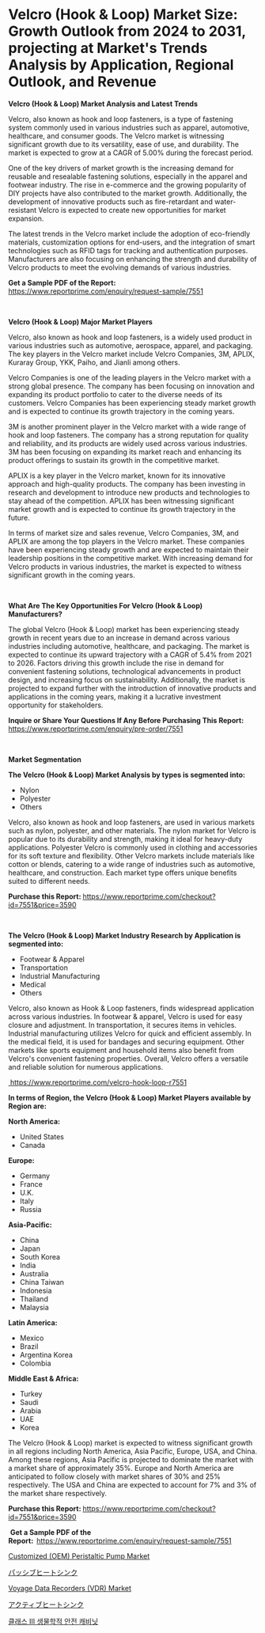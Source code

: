 <p><h1>Velcro (Hook & Loop) Market Size: Growth Outlook from 2024 to 2031, projecting at Market's Trends Analysis by Application, Regional Outlook, and Revenue</h1></p><p><strong>Velcro (Hook & Loop) Market Analysis and Latest Trends</strong></p>
<p><p>Velcro, also known as hook and loop fasteners, is a type of fastening system commonly used in various industries such as apparel, automotive, healthcare, and consumer goods. The Velcro market is witnessing significant growth due to its versatility, ease of use, and durability. The market is expected to grow at a CAGR of 5.00% during the forecast period.</p><p>One of the key drivers of market growth is the increasing demand for reusable and resealable fastening solutions, especially in the apparel and footwear industry. The rise in e-commerce and the growing popularity of DIY projects have also contributed to the market growth. Additionally, the development of innovative products such as fire-retardant and water-resistant Velcro is expected to create new opportunities for market expansion.</p><p>The latest trends in the Velcro market include the adoption of eco-friendly materials, customization options for end-users, and the integration of smart technologies such as RFID tags for tracking and authentication purposes. Manufacturers are also focusing on enhancing the strength and durability of Velcro products to meet the evolving demands of various industries.</p></p>
<p><strong>Get a Sample PDF of the Report:&nbsp;</strong> <a href="https://www.reportprime.com/enquiry/request-sample/7551">https://www.reportprime.com/enquiry/request-sample/7551</a></p>
<p>&nbsp;</p>
<p><strong>Velcro (Hook & Loop) Major Market Players</strong></p>
<p><p>Velcro, also known as hook and loop fasteners, is a widely used product in various industries such as automotive, aerospace, apparel, and packaging. The key players in the Velcro market include Velcro Companies, 3M, APLIX, Kuraray Group, YKK, Paiho, and Jianli among others.</p><p>Velcro Companies is one of the leading players in the Velcro market with a strong global presence. The company has been focusing on innovation and expanding its product portfolio to cater to the diverse needs of its customers. Velcro Companies has been experiencing steady market growth and is expected to continue its growth trajectory in the coming years.</p><p>3M is another prominent player in the Velcro market with a wide range of hook and loop fasteners. The company has a strong reputation for quality and reliability, and its products are widely used across various industries. 3M has been focusing on expanding its market reach and enhancing its product offerings to sustain its growth in the competitive market.</p><p>APLIX is a key player in the Velcro market, known for its innovative approach and high-quality products. The company has been investing in research and development to introduce new products and technologies to stay ahead of the competition. APLIX has been witnessing significant market growth and is expected to continue its growth trajectory in the future.</p><p>In terms of market size and sales revenue, Velcro Companies, 3M, and APLIX are among the top players in the Velcro market. These companies have been experiencing steady growth and are expected to maintain their leadership positions in the competitive market. With increasing demand for Velcro products in various industries, the market is expected to witness significant growth in the coming years.</p></p>
<p>&nbsp;</p>
<p><strong>What Are The Key Opportunities For Velcro (Hook & Loop) Manufacturers?</strong></p>
<p><p>The global Velcro (Hook & Loop) market has been experiencing steady growth in recent years due to an increase in demand across various industries including automotive, healthcare, and packaging. The market is expected to continue its upward trajectory with a CAGR of 5.4% from 2021 to 2026. Factors driving this growth include the rise in demand for convenient fastening solutions, technological advancements in product design, and increasing focus on sustainability. Additionally, the market is projected to expand further with the introduction of innovative products and applications in the coming years, making it a lucrative investment opportunity for stakeholders.</p></p>
<p><strong>Inquire or Share Your Questions If Any Before Purchasing This Report:</strong> <a href="https://www.reportprime.com/enquiry/pre-order/7551">https://www.reportprime.com/enquiry/pre-order/7551</a></p>
<p>&nbsp;</p>
<p><strong>Market Segmentation</strong></p>
<p><strong>The Velcro (Hook & Loop) Market Analysis by types is segmented into:</strong></p>
<p><ul><li>Nylon</li><li>Polyester</li><li>Others</li></ul></p>
<p><p>Velcro, also known as hook and loop fasteners, are used in various markets such as nylon, polyester, and other materials. The nylon market for Velcro is popular due to its durability and strength, making it ideal for heavy-duty applications. Polyester Velcro is commonly used in clothing and accessories for its soft texture and flexibility. Other Velcro markets include materials like cotton or blends, catering to a wide range of industries such as automotive, healthcare, and construction. Each market type offers unique benefits suited to different needs.</p></p>
<p><strong>Purchase this Report:&nbsp;</strong><a href="https://www.reportprime.com/checkout?id=7551&price=3590">https://www.reportprime.com/checkout?id=7551&price=3590</a></p>
<p>&nbsp;</p>
<p><strong>The Velcro (Hook & Loop) Market Industry Research by Application is segmented into:</strong></p>
<p><ul><li>Footwear & Apparel</li><li>Transportation</li><li>Industrial Manufacturing</li><li>Medical</li><li>Others</li></ul></p>
<p><p>Velcro, also known as Hook & Loop fasteners, finds widespread application across various industries. In footwear & apparel, Velcro is used for easy closure and adjustment. In transportation, it secures items in vehicles. Industrial manufacturing utilizes Velcro for quick and efficient assembly. In the medical field, it is used for bandages and securing equipment. Other markets like sports equipment and household items also benefit from Velcro's convenient fastening properties. Overall, Velcro offers a versatile and reliable solution for numerous applications.</p></p>
<p><a href="https://www.reportprime.com/velcro-hook-loop-r7551">&nbsp;https://www.reportprime.com/velcro-hook-loop-r7551</a></p>
<p><strong>In terms of Region, the Velcro (Hook & Loop) Market Players available by Region are:</strong></p>
<p>
    <p> <strong> North America: </strong>
        <ul>
            <li>United States</li>
            <li>Canada</li>
        </ul>
        </p> 
    <p> <strong> Europe: </strong>
        <ul>
            <li>Germany</li>
            <li>France</li>
            <li>U.K.</li>
            <li>Italy</li>
            <li>Russia</li>
        </ul>
        </p> 
    <p> <strong> Asia-Pacific: </strong>
        <ul>
            <li>China</li>
            <li>Japan</li>
            <li>South Korea</li>
            <li>India</li>
            <li>Australia</li>
            <li>China Taiwan</li>
            <li>Indonesia</li>
            <li>Thailand</li>
            <li>Malaysia</li>
        </ul>
        </p> 
    <p> <strong> Latin America: </strong>
        <ul>
            <li>Mexico</li>
            <li>Brazil</li>
            <li>Argentina Korea</li>
            <li>Colombia</li>
        </ul>
        </p> 
    <p> <strong> Middle East & Africa: </strong>
        <ul>
            <li>Turkey</li>
            <li>Saudi</li>
            <li>Arabia</li>
            <li>UAE</li>
            <li>Korea</li>
        </ul>
    </p>
    </p>
<p><p>The Velcro (Hook & Loop) market is expected to witness significant growth in all regions including North America, Asia Pacific, Europe, USA, and China. Among these regions, Asia Pacific is projected to dominate the market with a market share of approximately 35%. Europe and North America are anticipated to follow closely with market shares of 30% and 25% respectively. The USA and China are expected to account for 7% and 3% of the market share respectively.</p></p>
<p><strong>Purchase this Report: </strong><a href="https://www.reportprime.com/checkout?id=7551&price=3590">https://www.reportprime.com/checkout?id=7551&price=3590</a></p>
<p>&nbsp;<strong>Get a Sample PDF of the Report:&nbsp;&nbsp;</strong><a href="https://www.reportprime.com/enquiry/request-sample/7551">https://www.reportprime.com/enquiry/request-sample/7551</a></p>
<p><strong></strong></p>
<p><p><a href="https://github.com/susanjprice2023/Market-Research-Report-List-1/blob/main/customized-oem-peristaltic-pump-market.md">Customized (OEM) Peristaltic Pump Market</a></p><p><a href="https://github.com/NovaStamm2023/Market-Research-Report-List-1/blob/main/156688876555.md">パッシブヒートシンク</a></p><p><a href="https://github.com/RosemarieLeffler2023/Market-Research-Report-List-1/blob/main/voyage-data-recorders-vdr-market.md">Voyage Data Recorders (VDR) Market</a></p><p><a href="https://github.com/JerelSchulit20231/Market-Research-Report-List-1/blob/main/457682576556.md">アクティブヒートシンク</a></p><p><a href="https://github.com/durgin521/Market-Research-Report-List-1/blob/main/729976372287.md">클래스 III 생물학적 안전 캐비닛</a></p></p>